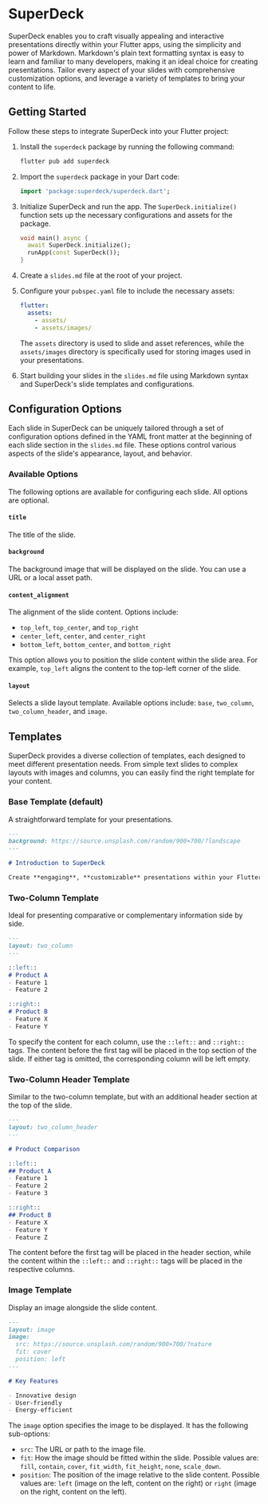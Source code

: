 # SuperDeck

SuperDeck enables you to craft visually appealing and interactive presentations directly within your Flutter apps, using the simplicity and power of Markdown. Markdown's plain text formatting syntax is easy to learn and familiar to many developers, making it an ideal choice for creating presentations. Tailor every aspect of your slides with comprehensive customization options, and leverage a variety of templates to bring your content to life.

## Getting Started

Follow these steps to integrate SuperDeck into your Flutter project:

1. Install the `superdeck` package by running the following command:

   ```bash
   flutter pub add superdeck
   ```

2. Import the `superdeck` package in your Dart code:

   ```dart
   import 'package:superdeck/superdeck.dart';
   ```

3. Initialize SuperDeck and run the app. The `SuperDeck.initialize()` function sets up the necessary configurations and assets for the package.

   ```dart
   void main() async {
     await SuperDeck.initialize();
     runApp(const SuperDeck());
   }
   ```

4. Create a `slides.md` file at the root of your project.

5. Configure your `pubspec.yaml` file to include the necessary assets:

   ```yaml
   flutter:
     assets:
       - assets/
       - assets/images/
   ```

   The `assets` directory is used to slide and asset references, while the `assets/images` directory is specifically used for storing images used in your presentations.

6. Start building your slides in the `slides.md` file using Markdown syntax and SuperDeck's slide templates and configurations.

## Configuration Options

Each slide in SuperDeck can be uniquely tailored through a set of configuration options defined in the YAML front matter at the beginning of each slide section in the `slides.md` file. These options control various aspects of the slide's appearance, layout, and behavior.

### Available Options

The following options are available for configuring each slide. All options are optional.

#### `title`

The title of the slide.

#### `background`

The background image that will be displayed on the slide. You can use a URL or a local asset path.

#### `content_alignment`

The alignment of the slide content. Options include:

- `top_left`, `top_center`, and `top_right`
- `center_left`, `center`, and `center_right`
- `bottom_left`, `bottom_center`, and `bottom_right`

This option allows you to position the slide content within the slide area. For example, `top_left` aligns the content to the top-left corner of the slide.

#### `layout`

Selects a slide layout template. Available options include: `base`, `two_column`, `two_column_header`, and `image`.

## Templates

SuperDeck provides a diverse collection of templates, each designed to meet different presentation needs. From simple text slides to complex layouts with images and columns, you can easily find the right template for your content.

### Base Template (default)

A straightforward template for your presentations.

```markdown
---
background: https://source.unsplash.com/random/900×700/?landscape
---

# Introduction to SuperDeck

Create **engaging**, **customizable** presentations within your Flutter app.
```

### Two-Column Template

Ideal for presenting comparative or complementary information side by side.

```markdown
---
layout: two_column
---

::left::
# Product A
- Feature 1
- Feature 2

::right::
# Product B
- Feature X
- Feature Y
```

To specify the content for each column, use the `::left::` and `::right::` tags. The content before the first tag will be placed in the top section of the slide. If either tag is omitted, the corresponding column will be left empty.

### Two-Column Header Template

Similar to the two-column template, but with an additional header section at the top of the slide.

```markdown
---
layout: two_column_header
---

# Product Comparison

::left::
## Product A
- Feature 1
- Feature 2
- Feature 3

::right::
## Product B
- Feature X
- Feature Y
- Feature Z
```

The content before the first tag will be placed in the header section, while the content within the `::left::` and `::right::` tags will be placed in the respective columns.

### Image Template

Display an image alongside the slide content.

```markdown
---
layout: image
image:
  src: https://source.unsplash.com/random/900×700/?nature
  fit: cover
  position: left
---

# Key Features

- Innovative design
- User-friendly
- Energy-efficient
```

The `image` option specifies the image to be displayed. It has the following sub-options:

- `src`: The URL or path to the image file.
- `fit`: How the image should be fitted within the slide. Possible values are: `fill`, `contain`, `cover`, `fit_width`, `fit_height`, `none`, `scale_down`.
- `position`: The position of the image relative to the slide content. Possible values are: `left` (image on the left, content on the right) or `right` (image on the right, content on the left).
